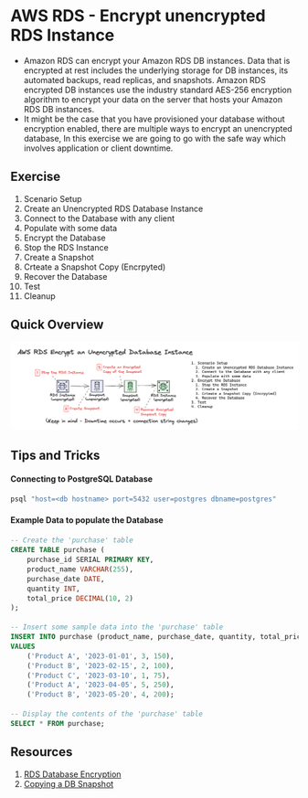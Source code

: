 # AWS RDS - Encrypt unencrypted RDS Instance
- Amazon RDS can encrypt your Amazon RDS DB instances. Data that is encrypted at rest includes the underlying storage for DB instances, its automated backups, read replicas, and snapshots. Amazon RDS encrypted DB instances use the industry standard AES-256 encryption algorithm to encrypt your data on the server that hosts your Amazon RDS DB instances.
- It might be the case that you have provisioned your database without encryption enabled, there are multiple ways to encrypt an unencrypted database, In this exercise we are going to go with the safe way which involves application or client downtime.

## Exercise
1. Scenario Setup
  1. Create an Unencrypted RDS Database Instance
  1. Connect to the Database with any client
  1. Populate with some data
1. Encrypt the Database
  1. Stop the RDS Instance
  1. Create a Snapshot
  1. Crteate a Snapshot Copy (Encrpyted)
  1. Recover the Database
1. Test
1. Cleanup

## Quick Overview
![AWS RDS - Encrypt unencrypted RDS Instance](./rds-encrypt-unencrypted-database-instance-01.png)

## Tips and Tricks
#### Connecting to PostgreSQL Database
```sh
psql "host=<db hostname> port=5432 user=postgres dbname=postgres"
```

#### Example Data to populate the Database
```sql
-- Create the 'purchase' table
CREATE TABLE purchase (
    purchase_id SERIAL PRIMARY KEY,
    product_name VARCHAR(255),
    purchase_date DATE,
    quantity INT,
    total_price DECIMAL(10, 2)
);

-- Insert some sample data into the 'purchase' table
INSERT INTO purchase (product_name, purchase_date, quantity, total_price)
VALUES
    ('Product A', '2023-01-01', 3, 150),
    ('Product B', '2023-02-15', 2, 100),
    ('Product C', '2023-03-10', 1, 75),
    ('Product A', '2023-04-05', 5, 250),
    ('Product B', '2023-05-20', 4, 200);

-- Display the contents of the 'purchase' table
SELECT * FROM purchase;
```

## Resources
1. [RDS Database Encryption](https://docs.aws.amazon.com/AmazonRDS/latest/UserGuide/Overview.Encryption.html)
1. [Copying a DB Snapshot](https://docs.aws.amazon.com/AmazonRDS/latest/UserGuide/USER_CopySnapshot.html)